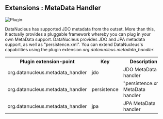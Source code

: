 <head><title>Extensions : MetaData Handler</title></head>

## Extensions : MetaData Handler
![Plugin](../../images/nucleus_plugin.gif)

DataNucleus has supported JDO metadata from the outset. More than this, it actually provides a pluggable framework whereby you can plug in 
your own MetaData support. DataNucleus provides JDO and JPA metadata support, as well as "persistence.xml".
You can extend DataNucleus's capabilities using the plugin extension _org.datanucleus.metadata_handler_.


<table>
    <tr>
        <th>Plugin extension-point</th>
        <th>Key</th>
        <th>Description</th>
        <th width="80">Location</th>
    </tr>
    <tr>
        <td>org.datanucleus.metadata_handler</td>
        <td>jdo</td>
        <td>JDO MetaData handler</td>
        <td>datanucleus-api-jdo</td>
    </tr>
    <tr>
        <td>org.datanucleus.metadata_handler</td>
        <td>persistence</td>
        <td>"persistence.xml" MetaData handler</td>
        <td>datanucleus-core</td>
    </tr>
    <tr>
        <td>org.datanucleus.metadata_handler</td>
        <td>jpa</td>
        <td>JPA MetaData handler</td>
        <td>datanucleus-api-jpa</td>
    </tr>
</table>

